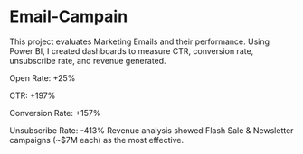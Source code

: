 # Email-Campain
This project evaluates Marketing Emails and their performance.
Using Power BI, I created dashboards to measure CTR, conversion rate, unsubscribe rate, and revenue generated.

Open Rate: +25%

CTR: +197%

Conversion Rate: +157%

Unsubscribe Rate: -413%
Revenue analysis showed Flash Sale & Newsletter campaigns (~$7M each) as the most effective.

